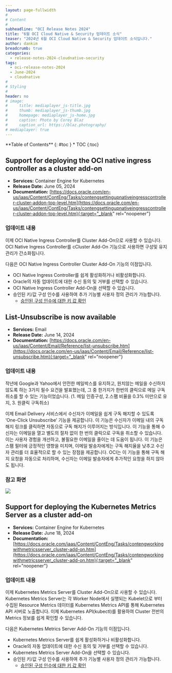 ```yaml
---
layout: page-fullwidth
#
# Content
#
subheadline: "OCI Release Notes 2024"
title: "6월 OCI Cloud Native & Security 업데이트 소식"
teaser: "2024년 6월 OCI Cloud Native & Security 업데이트 소식입니다."
author: dankim
breadcrumb: true
categories:
  - release-notes-2024-cloudnative-security
tags:
  - oci-release-notes-2024
  - June-2024
  - cloudnative
#
# Styling
#
header: no
# image:
#     title: mediaplayer_js-title.jpg
#     thumb: mediaplayer_js-thumb.jpg
#     homepage: mediaplayer_js-home.jpg
#     caption: Photo by Corey Blaz
#     caption_url: https://blaz.photography/
# mediaplayer: true
---
```


<div class="panel radius" markdown="1">
**Table of Contents**
{: #toc }
*  TOC
{:toc}
</div>

## Support for deploying the OCI native ingress controller as a cluster add-on
* **Services:** Container Engine for Kubernetes
* **Release Date:** June 05, 2024
* **Documentation:** [https://docs.oracle.com/en-us/iaas/Content/ContEng/Tasks/contengsettingupnativeingresscontroller-cluster-addon-top-level.htm](https://docs.oracle.com/en-us/iaas/Content/ContEng/Tasks/contengsettingupnativeingresscontroller-cluster-addon-top-level.htm){:target="_blank" rel="noopener"}

### 업데이트 내용
이제 OCI Native Ingress Controller를 Cluster Add-On으로 사용할 수 있습니다.
OCI Native Ingress Controller를 cCluster Add-On 기능으로 사용하면 구성및 유지 관리가 간소화됩니다.

다음은 OCI Native Ingress Controller Cluster Add-On 기능의 이점입니다.
* OCI Native Ingress Controller를 쉽게 활성화하거나 비활성화합니다.
* Oracle의 자동 업데이트에 대한 수신 동의 및 거부를 선택할 수 있습니다.
* OCI Native Ingress Controller Add-On을 선택할 수 있습니다.
* 승인된 키/값 구성 인수를 사용하여 추가 기능별 사용자 정의 관리가 가능합니다.
  * [승인된 구성 인수에 대한 키 값 확인](https://docs.oracle.com/en-us/iaas/Content/ContEng/Tasks/contengconfiguringclusteraddons-configurationarguments.htm#contengconfiguringclusteraddons-configurationarguments_NIC)

## List-Unsubscribe is now available
* **Services:** Email
* **Release Date:** June 14, 2024
* **Documentation:** [https://docs.oracle.com/en-us/iaas/Content/Email/Reference/list-unsubscribe.htm](https://docs.oracle.com/en-us/iaas/Content/Email/Reference/list-unsubscribe.htm){:target="_blank" rel="noopener"}

### 업데이트 내용
작년에 Google과 Yahoo에서 안전한 메일박스를 유지하고, 원치않는 메일을 수신하지 않도록 하는 3가지 필수 요건을 발표했는데, 그 중 한가지가 한번의 클릭으로 메일 구독취소를 할 수 있는 기능이었습니다. (1. 메일 인증구성, 2.스팸 비율을 0.3% 미만으로 유지, 3. 원클릭 구독취소)

이제 Email Delivery 서비스에서 수신자가 이메일을 쉽게 구독 해지할 수 있도록 ‘One-Click Unsubscribe’ 기능을 제공합니다. 이 기능은 수신자가 이메일 내의 구독 해지 링크를 클릭하면 자동으로 구독 해지가 이루어지는 방식입니다. 이 기능을 통해 수신자는 이메일을 열고 별도의 절차 없이 한 번의 클릭으로 구독을 취소할 수 있습니다. 이는 사용자 경험을 개선하고, 불필요한 이메일을 줄이는 데 도움이 됩니다. 이 기능은 스팸 필터에 긍정적인 영향을 미치며, 이메일 발송자에게는 구독 해지율을 낮추고 수신자 관리를 더 효율적으로 할 수 있는 장점을 제공합니다. OCI는 이 기능을 통해 구독 해지 요청을 자동으로 처리하며, 수신자는 이메일 발송자에게 추가적인 요청을 하지 않아도 됩니다. 

### 참고 화면
![](https://jangomail.com/wp-content/uploads/2021/01/iosunsub.jpg)




## Support for deploying the Kubernetes Metrics Server as a cluster add-on
* **Services:** Container Engine for Kubernetes
* **Release Date:** June 18, 2024
* **Documentation:** [https://docs.oracle.com/iaas/Content/ContEng/Tasks/contengworkingwithmetricsserver_cluster-add-on.htm](https://docs.oracle.com/iaas/Content/ContEng/Tasks/contengworkingwithmetricsserver_cluster-add-on.htm){:target="_blank" rel="noopener"}

### 업데이트 내용
이제 Kubernetes Metrics Server를 Cluster Add-On으로 사용할 수 있습니다. Kubernetes Metrics Server는 각 Worker Node에서 실행되는 Kubelet으로 부터 수집된 Resource Metrics 데이터를 Kubernetes Metrics API를 통해 Kubernetes API 서버로 노출합니다. 이제 Kubernetes API(kubectl)를 활용하여 Cluster 전반의 Metrics 정보를 쉽게 확인할 수 있습니다.

다음은 Kubernetes Metrics Server Add-On 기능의 이점입니다.
* Kubernetes Metrics Server를 쉽게 활성화하거나 비활성화합니다.
* Oracle의 자동 업데이트에 대한 수신 동의 및 거부를 선택할 수 있습니다.
* Kubernetes Metrics Server Add-On을 선택할 수 있습니다.
* 승인된 키/값 구성 인수를 사용하여 추가 기능별 사용자 정의 관리가 가능합니다.
  * [승인된 구성 인수에 대한 키 값 확인](https://docs.oracle.com/en-us/iaas/Content/ContEng/Tasks/contengconfiguringclusteraddons-configurationarguments.htm#contengconfiguringclusteraddons-configurationarguments_metrics-server)
